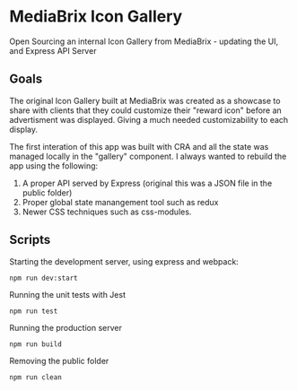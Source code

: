 # MediaBrix Icon Gallery

Open Sourcing an internal Icon Gallery from MediaBrix - updating the UI, and Express API Server

## Goals

The original Icon Gallery built at MediaBrix was created as a showcase to share with clients that they could customize their "reward icon" before an advertisment was displayed. Giving a much needed customizability to each display.

The first interation of this app was built with CRA and all the state was managed locally in the "gallery" component. I always wanted to rebuild the app using the following:

1. A proper API served by Express (original this was a JSON file in the public folder)
2. Proper global state manangement tool such as redux
3. Newer CSS techniques such as css-modules.

## Scripts

Starting the development server, using express and webpack:

`npm run dev:start`

Running the unit tests with Jest

`npm run test`

Running the production server

`npm run build`

Removing the public folder

`npm run clean`

